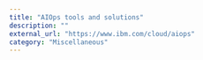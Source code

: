 ```yaml
---
title: "AIOps tools and solutions"
description: ""
external_url: "https://www.ibm.com/cloud/aiops"
category: "Miscellaneous"
---
```

